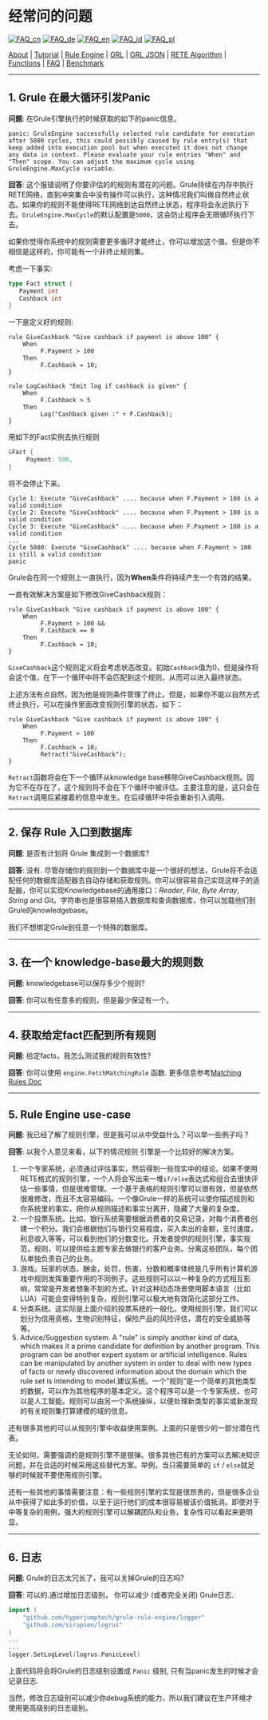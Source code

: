 # 经常问的问题

[![FAQ_cn](https://github.com/yammadev/flag-icons/blob/master/png/CN.png?raw=true)](../cn/FAQ_cn.md)
[![FAQ_de](https://github.com/yammadev/flag-icons/blob/master/png/DE.png?raw=true)](../de/FAQ_de.md)
[![FAQ_en](https://github.com/yammadev/flag-icons/blob/master/png/GB.png?raw=true)](../en/FAQ_en.md)
[![FAQ_id](https://github.com/yammadev/flag-icons/blob/master/png/ID.png?raw=true)](../id/FAQ_id.md)
[![FAQ_pl](https://github.com/yammadev/flag-icons/blob/master/png/PL.png?raw=true)](../pl/FAQ_pl.md)

[About](About_cn.md) | [Tutorial](Tutorial_cn.md) | [Rule Engine](RuleEngine_cn.md) | [GRL](GRL_cn.md) | [GRL JSON](GRL_JSON_cn.md) | [RETE Algorithm](RETE_cn.md) | [Functions](Function_cn.md) | [FAQ](FAQ_cn.md) | [Benchmark](Benchmarking_cn.md)

---

## 1. Grule 在最大循环引发Panic

**问题**: 在Grule引擎执行的时候获取的如下的panic信息。

```Shell
panic: GruleEngine successfully selected rule candidate for execution after 5000 cycles, this could possibly caused by rule entry(s) that keep added into execution pool but when executed it does not change any data in context. Please evaluate your rule entries "When" and "Then" scope. You can adjust the maximum cycle using GruleEngine.MaxCycle variable.
```

**回答**:  这个报错说明了你要评估的的规则有潜在的问题。Grule持续在内存中执行RETE网络，直到冲突集合中没有操作可以执行，这种情况我们叫做自然终止状态。如果你的规则不能使得RETE网络到达自然终止状态，程序将会永远执行下去。`GruleEngine.MaxCycle`的默认配置是`5000`，这会防止程序会无限循环执行下去。

如果你觉得你系统中的规则需要更多循环才能终止，你可以增加这个值。但是你不相信是这样的，你可能有一个非终止规则集。

考虑一下事实:

```go
type Fact struct {
   Payment int
   Cashback int
}
```

一下是定义好的规则:

```Shell
rule GiveCashback "Give cashback if payment is above 100" {
    When 
         F.Payment > 100
    Then
         F.Cashback = 10;
}

rule LogCashback "Emit log if cashback is given" {
    When 
         F.Cashback > 5
    Then
         Log("Cashback given :" + F.Cashback);
}
```

用如下的Fact实例去执行规则

```go
&Fact {
     Payment: 500,
}
```

将不会停止下来。 

```
Cycle 1: Execute "GiveCashback" .... because when F.Payment > 100 is a valid condition
Cycle 2: Execute "GiveCashback" .... because when F.Payment > 100 is a valid condition
Cycle 3: Execute "GiveCashback" .... because when F.Payment > 100 is a valid condition
...
Cycle 5000: Execute "GiveCashback" .... because when F.Payment > 100 is still a valid condition
panic
```

Grule会在同一个规则上一直执行，因为**When**条件将持续产生一个有效的结果。

一直有效解决方案是如下修改GiveCashback规则：

```Shell
rule GiveCashback "Give cashback if payment is above 100" {
    When 
         F.Payment > 100 &&
         F.Cashback == 0
    Then
         F.Cashback = 10;
}
```

`GiveCashback`这个规则定义将会考虑状态改变。初始`Cashback`值为0，但是操作将会这个值，在下一个循环中将不会匹配到这个规则，从而可以进入最终状态。

上述方法有点自然，因为他是规则条件管理了终止。但是，如果你不能以自然方式终止执行，可以在操作里面改变规则引擎的状态，如下：

```Shell
rule GiveCashback "Give cashback if payment is above 100" {
    When 
         F.Payment > 100
    Then
         F.Cashback = 10;
         Retract("GiveCashback");
}
```

`Retract`函数将会在下一个循环从knowledge base移除GiveCashback规则。因为它不在存在了，这个规则将不会在下个循环中被评估。主要注意的是，这只会在`Retract`调用后紧接着的信息中发生。在后续循环中将会重新引入调用。

---

## 2. 保存 Rule 入口到数据库

**问题**: 是否有计划将 Grule 集成到一个数据库?

**回答**: 没有. 尽管存储你的规则到一个数据库中是一个很好的想法，Grule将不会适配任何的数据库适配器去自动存储和获取规则。你可以很容易自己实现这样子的适配器，你可以实现Knowledgebase的通用接口：*Reader*, *File*, *Byte Array*, *String*
and *Git*。字符串也是很容易插入数据库和查询数据库，你可以加载他们到Grule的knowledgebase。

我们不想绑定Grule到任意一个特殊的数据库。

---

## 3. 在一个 knowledge-base最大的规则数

**问题**:  knowledgebase可以保存多少个规则?

**回答**: 你可以有任意多的规则，但是最少保证有一个。

---

## 4. 获取给定fact匹配到所有规则

**问题**: 给定facts，我怎么测试我的规则有效性?

**回答**: 你可以使用 `engine.FetchMatchingRule` 函数. 更多信息参考[Matching Rules Doc](MatchingRules_cn.md) 

---

## 5. Rule Engine use-case

**问题**: 我已经了解了规则引擎，但是我可以从中受益什么？可以举一些例子吗？

**回答**: 以我个人意见来看，以下的情况规则 引擎是一个比较好的解决方案。

1. 一个专家系统，必须通过评估事实，然后得到一些现实中的结论。如果不使用RETE格式的规则引擎，一个人将会写出来一堆`if/else`表达式和组合去很快评估一些事情，但是很难管理。一个基于表格的规则引擎可以很有效，但是依然很难修改，而且不太容易编码。一个像Grule一样的系统可以使你描述规则和你系统里的事实，把你从规则描述和事实分离开，隐藏了大量的复杂度。
2. 一个投票系统。比如，银行系统需要根据消费者的交易记录，对每个消费者创建一个积分。我们会根据他们与银行交易程度，买入卖出的金额，支付速度，利息收入等等，可以看到他们的分数变化。开发者提供的规则引擎，事实规范，规则，可以提供给主题专家去做银行的客户业务。分离这些团队，每个团队单独负责自己的业务。
3. 游戏。玩家的状态，酬金，处罚，伤害，分数和概率体统是几乎所有计算机游戏中规则发挥重要作用的不同例子。这些规则可以以一种复杂的方式相互影响，常常是开发者想象不到的方式。针对这种动态场景使用脚本语言（比如LUA）可能会变得特别复杂，规则引擎可以极大地有效简化这部分工作。
4. 分类系统。这实际是上面介绍的投票系统的一般化。使用规则引擎，我们可以划分为信用资格，生物识别特征，保险产品的风险评估，潜在的安全威胁等等。
5. Advice/Suggestion system. A "rule" is simply another kind of data, which
   makes it a prime candidate for definition by another program.  This program
   can be another expert system or artificial intelligence.  Rules can be
   manipulated by another system in order to deal with new types of facts or
   newly discovered information about the domain which the rule set is intending
   to model.建议系统。一个”规则“是一个简单的其他类型的数据，可以作为其他程序的基本定义。这个程序可以是一个专家系统，也可以是人工智能。规则可以由另一个系统操纵，以便处理新类型的事实或新发现的有关规则集打算建模的域的信息。

还有很多其他的可以从规则引擎中收益使用案例。上面的只是很少的一部分潜在代表。

无论如何，需要强调的是规则引擎不是银弹。很多其他已有的方案可以去解决知识问题，并在合适的时候采用这些替代方案。举例，当只需要简单的 `if` / `else`就足够的时候就不要使用规则引擎。

还有一些其他的事情需要注意：有一些规则引擎的实现是很昂贵的，但是很多企业从中获得了如此多的价值，以至于运行他们的成本很容易被该价值抵消。即使对于中等复杂的用例，强大的规则引擎可以解耦团队和业务，复杂性可以看起来更明显。

---

## 6. 日志

**问题**: Grule的日志太冗长了，我可以关掉Grule的日志吗?

**回答**: 可以的.通过增加日志级别， 你可以减少 (或者完全关闭) Grule日志.

```go
import (
    "github.com/hyperjumptech/grule-rule-engine/logger"
    "github.com/sirupsen/logrus"
)
...
...
logger.SetLogLevel(logrus.PanicLevel)
```

上面代码将会将Grule的日志级别设置成 `Panic` 级别, 只有当panic发生的时候才会记录日志.

当然，修改日志级别可以减少你debug系统的能力，所以我们建议在生产环境才使用更高级别的日志级别。
